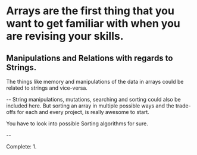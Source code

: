 # Arrays are the first thing that you want to get familiar with when you are revising your skills.

## Manipulations and Relations with regards to Strings.

The things like memory and manipulations of the data in arrays could be related to strings and vice-versa.

--
String manipulations, mutations, searching and sorting could also be included here.
But sorting an array in multiple possible ways and the trade-offs for each and every project,
is really awesome to start.

You have to look into possible Sorting algorithms for sure.

--

Complete:
1.  

